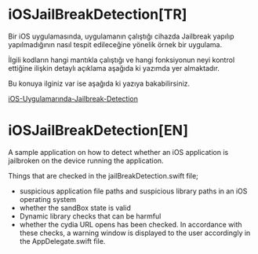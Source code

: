 # iOSJailBreakDetection[TR]

Bir iOS uygulamasında, uygulamanın çalıştığı cihazda Jailbreak yapılıp yapılmadığının nasıl tespit edileceğine yönelik örnek bir uygulama.

İlgili kodların hangi mantıkla çalıştığı ve hangi fonksiyonun neyi kontrol ettiğine ilişkin detaylı açıklama aşağıda ki yazımda yer almaktadır.

Bu konuya ilginiz var ise aşağıda ki yazıya bakabilirsiniz.

[iOS-Uygulamarında-Jailbreak-Detection]()

# iOSJailBreakDetection[EN]

A sample application on how to detect whether an iOS application is jailbroken on the device running the application.

Things that are checked in the jailBreakDetection.swift file;

- suspicious application file paths and suspicious library paths in an iOS operating system 
- whether the sandBox state is valid
- Dynamic library checks that can be harmful
- whether the cydia URL opens
has been checked.
In accordance with these checks, a warning window is displayed to the user accordingly in the AppDelegate.swift file.
